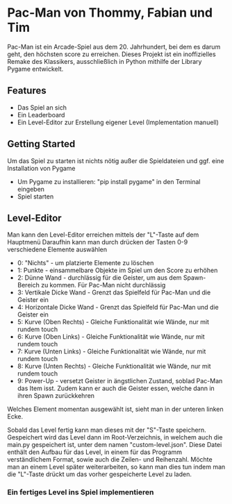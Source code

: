 # Pac-Man von Thommy, Fabian und Tim
Pac-Man ist ein Arcade-Spiel aus dem 20. Jahrhundert, bei dem es darum geht, den höchsten score zu erreichen.
Dieses Projekt ist ein inoffizielles Remake des Klassikers, ausschließlich in Python mithilfe der Library Pygame entwickelt.

## Features
- Das Spiel an sich
- Ein Leaderboard
- Ein Level-Editor zur Erstellung eigener Level (Implementation manuell)

## Getting Started
Um das Spiel zu starten ist nichts nötig außer die Spieldateien und ggf. eine Installation von Pygame
- Um Pygame zu installieren: "pip install pygame" in den Terminal eingeben
- Spiel starten

## Level-Editor
Man kann den Level-Editor erreichen mittels der "L"-Taste auf dem Hauptmenü
Daraufhin kann man durch drücken der Tasten 0-9 verschiedene Elemente auswählen
- 0: "Nichts" - um platzierte Elemente zu löschen
- 1: Punkte - einsammelbare Objekte im Spiel um den Score zu erhöhen
- 2: Dünne Wand - durchlässig für die Geister, um aus dem Spawn-Bereich zu kommen. Für Pac-Man nicht durchlässig
- 3: Vertikale Dicke Wand - Grenzt das Spielfeld für Pac-Man und die Geister ein
- 4: Horizontale Dicke Wand - Grenzt das Spielfeld für Pac-Man und die Geister ein
- 5: Kurve (Oben Rechts) - Gleiche Funktionalität wie Wände, nur mit rundem touch
- 6: Kurve (Oben Links) - Gleiche Funktionalität wie Wände, nur mit rundem touch
- 7: Kurve (Unten Links) - Gleiche Funktionalität wie Wände, nur mit rundem touch
- 8: Kurve (Unten Rechts) - Gleiche Funktionalität wie Wände, nur mit rundem touch
- 9: Power-Up - versetzt Geister in ängstlichen Zustand, soblad Pac-Man das Item isst. Zudem kann er auch die Geister essen, welche dann in ihren Spawn zurückkehren

Welches Element momentan ausgewählt ist, sieht man in der unteren linken Ecke.

Sobald das Level fertig kann man dieses mit der "S"-Taste speichern. Gespeichert wird das Level dann im Root-Verzeichnis, in welchem auch die main.py gespeichert ist, unter dem namen "custom-level.json".
Diese Datei enthält den Aufbau für das Level, in einem für das Programm verständlichem Format, sowie auch die Zeilen- und Reihenzahl.
Möchte man an einem Level später weiterarbeiten, so kann man dies tun indem man die "L"-Taste drückt um das vorher gespeicherte Level zu laden.

### Ein fertiges Level ins Spiel implementieren
